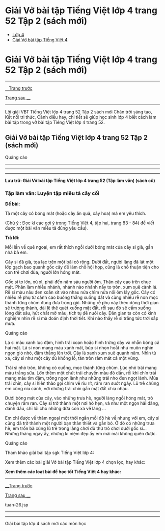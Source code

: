# Giải Vở bài tập Tiếng Việt lớp 4 trang 52 Tập 2 (sách mới)

  * [Lớp 4](https://vietjack.com/series/lop-4.jsp)
  * [Giải Vở bài tập Tiếng Việt 4](https://vietjack.com/giai-vo-bai-tap-tieng-viet-4/index.jsp)



# Giải Vở bài tập Tiếng Việt lớp 4 trang 52 Tập 2 (sách mới)

* * *

[__Trang trước](https://vietjack.com/giai-vo-bai-tap-tieng-viet-4/tuan-26.jsp)

[Trang sau __](https://vietjack.com/giai-vo-bai-tap-tieng-viet-4/tuan-26.jsp)

* * *

Lời giải VBT Tiếng Việt lớp 4 trang 52 Tập 2 sách mới Chân trời sáng tạo, Kết nối tri thức, Cánh diều hay, chi tiết sẽ giúp học sinh lớp 4 biết cách làm bài tập trong vở bài tập Tiếng Việt lớp 4 trang 52.

## Giải Vở bài tập Tiếng Việt lớp 4 trang 52 Tập 2 (sách mới)

Quảng cáo

* * *

* * *

* * *

**Lưu trữ: Giải Vở bài tập Tiếng Việt lớp 4 trang 52 (Tập làm văn) (sách cũ)**

### **Tập làm văn: Luyện tập miêu tả cây cối**

**Đề bài:**

Tả một cây có bóng mát (hoặc cây ăn quả, cây hoa) mà em yêu thích. 

(Chú ý : Đọc kĩ các gợi ý trong Tiếng Việt 4, tập hai, trang 83 - 84) để viết được một bài văn miêu tả đúng yêu cầu). 

**Trả lời:**

Mỗi lần về quê ngoại, em rất thích ngồi dưới bóng mát của cây si già, gần nhà bà em.

Cây si đã già, tọa lạc trên một bãi cỏ rộng. Dưới đất, người làng đã lát một lớp gạch bao quanh gốc cây để làm chỗ hội họp, cũng là chỗ thuận tiện cho con trẻ chơi đùa, người lớn hóng mát.

Gốc si to lớn, xù xì, phải đến năm sáu người ôm. Thân cây cao trên chục mét. Phân làm nhiều nhánh, nhánh nào nhánh nấy to tròn, xum xuê cành lá. Rễ si màu nâu đen xoắn xít vào nhau nửa chìm nửa nổi ôm lấy gốc. Cây có nhiều rễ phụ từ cành cao buông thẳng xuống đất và cùng nhiều rễ non mọc thành từng chùm đung đưa trong gió. Những rễ phụ này theo dòng thời gian sẽ trưởng thành, dài lê thê quét xuống mặt đất, rồi sau đó sẽ cắm xuống lòng đất sâu, hút chất mỡ màu, tích tụ để nuôi cây. Dân gian ta còn có kinh nghiệm nhìn rễ si mà đoán định thời tiết. Khi nào thấy rễ si trắng tức trời sắp mưa.

Quảng cáo

Lá si màu xanh lục đậm, hình trái xoan hoặc hình trứng dày và nhẵn bóng cả hai mặt. Lá si non mang màu xanh mát, búp si nhọn hoắt như muôn nghìn ngọn gió nhỏ, đâm thẳng lên trời. Cây lá xanh xum xuê quanh năm. Nhìn từ xa, cây si như một cây dù khổng lồ, tán tròn râm mát cả một vùng.

Trái si nhỏ tròn, không có cuống, mọc thành từng chùm. Lúc nhỏ trái mang màu trắng sữa. Lớn thêm một chút trái chuyển màu đỏ dần, rồi khi chín trái mang màu tím đậm, trông ngon lành như những trái nho đen ngọt lành. Mùa trái chín, cây si hiền thảo gọi chim về ríu rít, râm ran suốt ngày. Lũ trẻ chúng em cũng níu cành, với những trái chín gần mặt đất chia nhau.

Dưới bóng mát của cây, vào những trưa hè, người làng ngồi hóng mát, trò chuyện râm ran. Cây si trở thành một nơi hò hẹn, và như một ngọn hải đăng, đánh dấu, chỉ lối cho những đứa con xa về làng ...

Em chỉ được về thăm ngoại một thời ngắn mỗi độ hè về nhưng với em, cây si cũng đã trở thành một người bạn thân thiết và gắn bó. Ở đó có những trưa hè, em trốn bà cùng lũ trẻ trong làng chơi đủ thứ trò chơi dưới gốc si... Những tháng ngày ấy, những kỉ niệm đẹp ấy em mãi mãi không quên được.

Quảng cáo

Tham khảo giải bài tập sgk Tiếng Việt lớp 4:

Xem thêm các bài giải Vở bài tập Tiếng Việt lớp 4 chọn lọc, hay khác:

**Xem thêm các loạt bài để học tốt Tiếng Việt 4 hay khác:**

* * *

[__Trang trước](https://vietjack.com/giai-vo-bai-tap-tieng-viet-4/tuan-26.jsp)

[Trang sau __](https://vietjack.com/giai-vo-bai-tap-tieng-viet-4/tuan-26.jsp)

tuan-26.jsp

* * *

* * *

Giải bài tập lớp 4 sách mới các môn học
